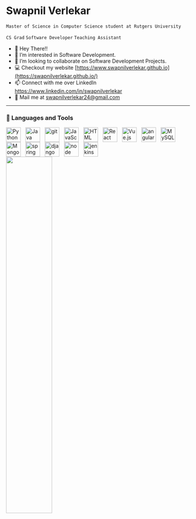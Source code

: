 # Swapnil Verlekar


```Master of Science in Computer Science student at Rutgers University```

```CS Grad``` ```Software Developer``` ```Teaching Assistant```
- 👋 Hey There!!
- 👀 I’m interested in Software Development.
- 💞️ I’m looking to collaborate on Software Development Projects.
- 💻 Checkout my website [https://www.swapnilverlekar.github.io](https://swapnilverlekar.github.io/)
- 📫 Connect with me over LinkedIn https://www.linkedin.com/in/swapnilverlekar
- 📨 Mail me at swapnilverlekar24@gmail.com

****

### 🧰 Languages and Tools 

<img align="left" width="40px" style="padding-right:10px;" alt="Python" src="https://cdn.jsdelivr.net/gh/devicons/devicon/icons/python/python-original.svg" />
<img align="left" width="40px" style="padding-right:10px;" alt="Java" src="https://cdn.jsdelivr.net/gh/devicons/devicon/icons/java/java-original.svg" />
<img align="left" width="40px" style="padding-right:10px;" alt="git" src="https://cdn.jsdelivr.net/gh/devicons/devicon/icons/git/git-original.svg" />
<img align="left" width="40px" style="padding-right:10px;" alt="JavaScript" src="https://cdn.jsdelivr.net/gh/devicons/devicon/icons/javascript/javascript-original.svg" />
<img align="left" width="40px" style="padding-right:10px;" alt="HTML" src="https://cdn.jsdelivr.net/gh/devicons/devicon/icons/html5/html5-original.svg" />
<img align="left" width="40px" style="padding-right:10px;" alt="React" src="https://cdn.jsdelivr.net/gh/devicons/devicon/icons/react/react-original.svg" />
<img align="left" width="40px" style="padding-right:10px;" alt="Vue.js" src="https://cdn.jsdelivr.net/gh/devicons/devicon/icons/vuejs/vuejs-original.svg" />
<img align="left" width="40px" style="padding-right:10px;" alt="angular" src="https://cdn.jsdelivr.net/gh/devicons/devicon/icons/angularjs/angularjs-plain.svg" />
<img align="left" width="40px" style="padding-right:10px;" alt="MySQL" src="https://cdn.jsdelivr.net/gh/devicons/devicon/icons/mysql/mysql-original-wordmark.svg" />
<img align="left" width="40px" style="padding-right:10px;" alt="MongoDB" src="https://cdn.jsdelivr.net/gh/devicons/devicon/icons/mongodb/mongodb-original-wordmark.svg" />
<img align="left" width="40px" style="padding-right:10px;" alt="spring" src="https://cdn.jsdelivr.net/gh/devicons/devicon/icons/spring/spring-original.svg" />
<img align="left" width="40px" style="padding-right:10px;" alt="django" src="https://cdn.jsdelivr.net/gh/devicons/devicon/icons/django/django-plain.svg" />
<img align="left" width="40px" style="padding-right:10px;" alt="node" src="https://cdn.jsdelivr.net/gh/devicons/devicon/icons/nodejs/nodejs-original-wordmark.svg" />
<img align="left" width="40px" style="padding-right:10px;" alt="jenkins" src="https://cdn.jsdelivr.net/gh/devicons/devicon/icons/jenkins/jenkins-original.svg" />
          

<br>

<br>
          
          
          
<img src="https://user-images.githubusercontent.com/48671736/211176607-df31c668-6b5c-44d3-ac91-c9d3bfdce61b.png" width=50% height=50%>
<!---
swapv24/swapv24 is a ✨ special ✨ repository because its `README.md` (this file) appears on your GitHub profile.
You can click the Preview link to take a look at your changes.
--->
